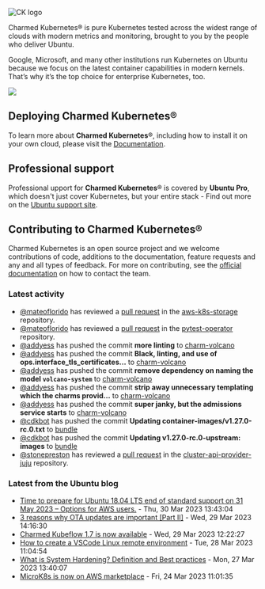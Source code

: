 ![CK logo](https://assets.ubuntu.com/v1/451d4cf4-Charmed+Kubernetes_RGB_onWhite_2022.svg)

Charmed Kubernetes® is pure Kubernetes tested across the widest range of clouds with modern metrics and monitoring, brought to you by the people who deliver Ubuntu.

Google, Microsoft, and many other institutions run Kubernetes on Ubuntu because we focus on the latest container capabilities in modern kernels. That’s why it’s the top choice for enterprise Kubernetes, too.

![](https://assets.ubuntu.com/v1/843c77b6-juju-at-a-glace.svg)

## Deploying Charmed Kubernetes®

To learn more about **Charmed Kubernetes**®, including how to install it on your own cloud, please visit the [Documentation][docs].

## Professional support

Professional upport for **Charmed Kubernetes**® is covered by **Ubuntu Pro**, which doesn't just cover Kubernetes, but your entire stack - Find out more on the [Ubuntu support site](https://ubuntu.com/support).

## Contributing to Charmed Kubernetes®

Charmed Kubernetes is an open source project and we welcome contributions of code, additions to the documentation, feature requests and any and all types of feedback. For more on contributing, see the [official documentation][get-in-touch] on how to contact the team.

<!-- LINKS -->
[docs]: https://ubuntu.com/kubernetes/docs
[get-in-touch]: https://ubuntu.com/kubernetes/docs/get-in-touch

### Latest activity

<!-- activity starts -->
 - [@mateoflorido](https://github.com/mateoflorido) has reviewed a [pull request](https://github.com/charmed-kubernetes/aws-k8s-storage/pull/8) in the [aws-k8s-storage](https://github.com/charmed-kubernetes/aws-k8s-storage) repository.
 - [@mateoflorido](https://github.com/mateoflorido) has reviewed a [pull request](https://github.com/charmed-kubernetes/pytest-operator/pull/90) in the [pytest-operator](https://github.com/charmed-kubernetes/pytest-operator) repository.
 - [@addyess](https://github.com/addyess) has pushed the commit **more linting** to [charm-volcano](https://github.com/charmed-kubernetes/charm-volcano)
 - [@addyess](https://github.com/addyess) has pushed the commit **Black, linting, and use of ops.interface_tls_certificates...** to [charm-volcano](https://github.com/charmed-kubernetes/charm-volcano)
 - [@addyess](https://github.com/addyess) has pushed the commit **remove dependency on naming the model `volcano-system`** to [charm-volcano](https://github.com/charmed-kubernetes/charm-volcano)
 - [@addyess](https://github.com/addyess) has pushed the commit **strip away unnecessary templating which the charms provid...** to [charm-volcano](https://github.com/charmed-kubernetes/charm-volcano)
 - [@addyess](https://github.com/addyess) has pushed the commit **super janky, but the admissions service starts** to [charm-volcano](https://github.com/charmed-kubernetes/charm-volcano)
 - [@cdkbot](https://github.com/cdkbot) has pushed the commit **Updating container-images/v1.27.0-rc.0.txt** to [bundle](https://github.com/charmed-kubernetes/bundle)
 - [@cdkbot](https://github.com/cdkbot) has pushed the commit **Updating v1.27.0-rc.0-upstream: images** to [bundle](https://github.com/charmed-kubernetes/bundle)
 - [@stonepreston](https://github.com/stonepreston) has reviewed a [pull request](https://github.com/charmed-kubernetes/cluster-api-provider-juju/pull/10) in the [cluster-api-provider-juju](https://github.com/charmed-kubernetes/cluster-api-provider-juju) repository.
<!-- activity ends -->

<!-- roadmap starts -->

<!-- roadmap ends -->

### Latest from the Ubuntu blog

<!-- blog starts -->
* [Time to prepare for Ubuntu 18.04 LTS end of standard support on 31 May 2023 – Options for AWS users.](https://ubuntu.com//blog/time-to-prepare-for-ubuntu-18-04-lts-end-of-standard-support-on-31-may-2023-options-for-aws-users) - Thu, 30 Mar 2023 13:43:04 
* [3 reasons why OTA updates are important [Part II]](https://ubuntu.com//blog/3-reasons-why-ota-updates-are-important-part-ii) - Wed, 29 Mar 2023 14:16:30 
* [Charmed Kubeflow 1.7 is now available](https://ubuntu.com//blog/kubeflow-1-7-available) - Wed, 29 Mar 2023 12:22:27 
* [How to create a VSCode Linux remote environment](https://ubuntu.com//blog/how-to-create-a-vscode-linux-remote-environment) - Tue, 28 Mar 2023 11:04:54 
* [What is System Hardening? Definition and Best practices](https://ubuntu.com//blog/what-is-system-hardening-definition-and-best-practices) - Mon, 27 Mar 2023 13:40:07 
* [MicroK8s is now on AWS marketplace](https://ubuntu.com//blog/microk8s-is-now-on-aws-marketplace) - Fri, 24 Mar 2023 11:01:35 
<!-- blog ends -->
